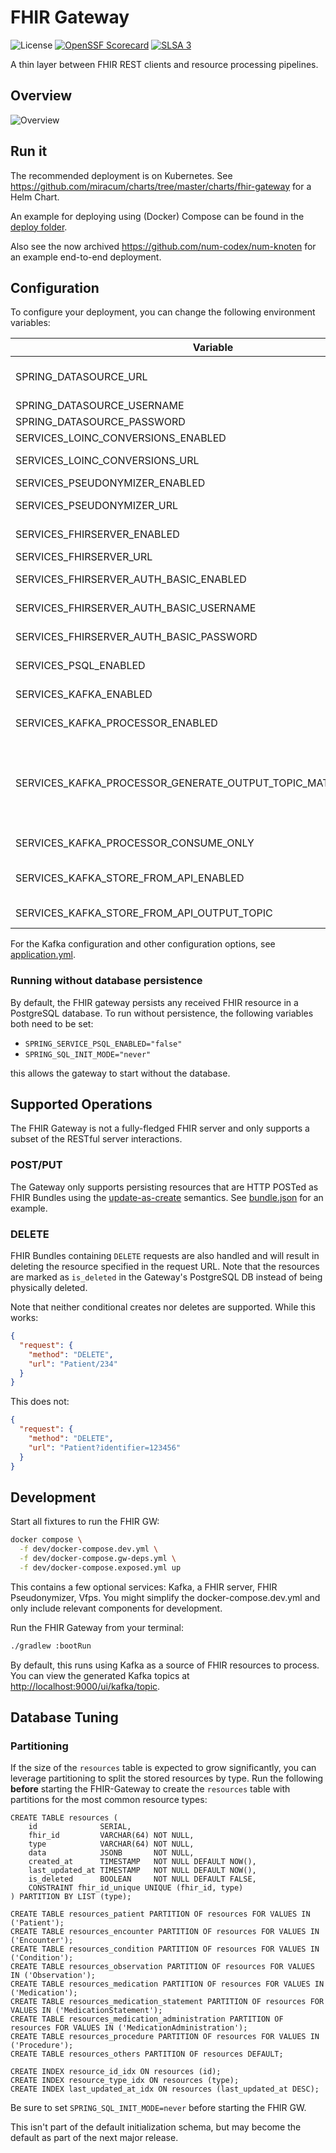 # FHIR Gateway

![License](https://img.shields.io/github/license/miracum/fhir-gateway)
[![OpenSSF Scorecard](https://api.securityscorecards.dev/projects/github.com/miracum/fhir-gateway/badge)](https://scorecard.dev/viewer/?uri=github.com/miracum/fhir-gateway)
[![SLSA 3](https://slsa.dev/images/gh-badge-level3.svg)](https://slsa.dev)

A thin layer between FHIR REST clients and resource processing pipelines.

## Overview

![Overview](docs/img/overview.png "Overview")

## Run it

The recommended deployment is on Kubernetes. See <https://github.com/miracum/charts/tree/master/charts/fhir-gateway> for
a Helm Chart.

An example for deploying using (Docker) Compose can be found in the [deploy folder](./deploy/README.md).

Also see the now archived <https://github.com/num-codex/num-knoten> for an example end-to-end deployment.

## Configuration

To configure your deployment, you can change the following environment variables:

| Variable                                                        | Description                                                                                                                                                                                                                                                                                                                          | Default                                   |
|-----------------------------------------------------------------|--------------------------------------------------------------------------------------------------------------------------------------------------------------------------------------------------------------------------------------------------------------------------------------------------------------------------------------|-------------------------------------------|
| SPRING_DATASOURCE_URL                                           | JDBC URL of the Postgres DB to store the received FHIR resources, needs to be set to an empty variable if no PSQL db is to be connected to                                                                                                                                                                                           | jdbc:postgresql://fhir-db:5432/fhir       |
| SPRING_DATASOURCE_USERNAME                                      | Username of the Postgres DB                                                                                                                                                                                                                                                                                                          | postgres                                  |
| SPRING_DATASOURCE_PASSWORD                                      | Password for the Postgres DB                                                                                                                                                                                                                                                                                                         | postgres                                  | 
| SERVICES_LOINC_CONVERSIONS_ENABLED                              | Wether LOINC harmonization should be enabled                                                                                                                                                                                                                                                                                         | false                                     |
| SERVICES_LOINC_CONVERSIONS_URL                                  | URL of the [LOINC conversion service](https://github.com/miracum/loinc-conversion)                                                                                                                                                                                                                                                   | <http://loinc-converter:8080/conversions> |
| SERVICES_PSEUDONYMIZER_ENABLED                                  | Whether pseudonymization should be enabled.                                                                                                                                                                                                                                                                                          | false                                     |
| SERVICES_PSEUDONYMIZER_URL                                      | URL of the [FHIR Pseudonymizer service](https://github.com/miracum/fhir-pseudonymizer)                                                                                                                                                                                                                                               | <http://fhir-pseudonymizer:8080/fhir>     |
| SERVICES_FHIRSERVER_ENABLED                                     | Wether storing resources in a downstream FHIR Server should be enabled                                                                                                                                                                                                                                                               | false                                     |
| SERVICES_FHIRSERVER_URL                                         | URL of the FHIR server to send data to                                                                                                                                                                                                                                                                                               | <http://fhir-server:8080/fhir>            |
| SERVICES_FHIRSERVER_AUTH_BASIC_ENABLED                          | Enable HTTP basic auth for sending data to FHIR server                                                                                                                                                                                                                                                                               | false                                     |
| SERVICES_FHIRSERVER_AUTH_BASIC_USERNAME                         | HTTP basic auth username of the FHIR server to send data to                                                                                                                                                                                                                                                                          | `""`                                      |
| SERVICES_FHIRSERVER_AUTH_BASIC_PASSWORD                         | HTTP basic auth password of the FHIR server to send data to                                                                                                                                                                                                                                                                          | `""`                                      |
| SERVICES_PSQL_ENABLED                                           | Wether storing resources in a PostgreSQL database should be enabled                                                                                                                                                                                                                                                                  | false                                     |
| SERVICES_KAFKA_ENABLED                                          | Wether Kafka should be enabled. Note Kafka options below                                                                                                                                                                                                                                                                             | false                                     |
| SERVICES_KAFKA_PROCESSOR_ENABLED                                | Enable reading FHIR resources from, and writing them back to a Kafka cluster                                                                                                                                                                                                                                                         | false                                     |
| SERVICES_KAFKA_PROCESSOR_GENERATE_OUTPUT_TOPIC_MATCH_EXPRESSION | Allows for dynamically generating the Kafka output topic's name based on the input topic. Used to set a regular expression which is applied to the input topic and the first match is replaced with the value of `SERVICES_KAFKA_GENERATE_OUTPUT_TOPIC_REPLACE_WITH`. You can set this to `"^"` to add a prefix to the output topic. | `""`                                      |
| SERVICES_KAFKA_PROCESSOR_CONSUME_ONLY                           | Only reads FHIR resources from a Kafka cluster without writing them back                                                                                                                                                                                                                                                             | false                                     |
| SERVICES_KAFKA_STORE_FROM_API_ENABLED                           | Wether storing resources in a Kafka topic should be enabled (only applicable for resources received by the FHIR Gateway's FHIR REST API                                                                                                                                                                                              | false                                     |
| SERVICES_KAFKA_STORE_FROM_API_OUTPUT_TOPIC                      | Name of the topic where resources received from API should be written to                                                                                                                                                                                                                                                             | fhir.gateway.ouput                        |

For the Kafka configuration and other configuration options,
see [application.yml](src/main/resources/application.yml).

### Running without database persistence

By default, the FHIR gateway persists any received FHIR resource in a PostgreSQL database.
To run without persistence, the following variables both need to be set:

- `SPRING_SERVICE_PSQL_ENABLED="false"`
- `SPRING_SQL_INIT_MODE="never"`

this allows the gateway to start without the database.

## Supported Operations

The FHIR Gateway is not a fully-fledged FHIR server and only supports a subset of the RESTful server
interactions.

### POST/PUT

The Gateway only supports persisting resources that are HTTP POSTed as FHIR Bundles using
the [update-as-create](https://www.hl7.org/fhir/http.html#upsert) semantics.
See [bundle.json](tests/e2e/data/bundle.json) for an example.

### DELETE

FHIR Bundles containing `DELETE` requests are also handled and will result in deleting the resource
specified in the request URL. Note that the resources are marked as `is_deleted` in the Gateway's
PostgreSQL DB instead of being physically deleted.

Note that neither conditional creates nor deletes are supported. While this works:

```json
{
  "request": {
    "method": "DELETE",
    "url": "Patient/234"
  }
}
```

This does not:

```json
{
  "request": {
    "method": "DELETE",
    "url": "Patient?identifier=123456"
  }
}
```

## Development

Start all fixtures to run the FHIR GW:

```sh
docker compose \
  -f dev/docker-compose.dev.yml \
  -f dev/docker-compose.gw-deps.yml \
  -f dev/docker-compose.exposed.yml up
```

This contains a few optional services: Kafka, a FHIR server, FHIR Pseudonymizer, Vfps. You might simplify the
docker-compose.dev.yml and only include relevant components for development.

Run the FHIR Gateway from your terminal:

```sh
./gradlew :bootRun
```

By default, this runs using Kafka as a source of FHIR resources to process. You can view the generated Kafka topics
at <http://localhost:9000/ui/kafka/topic>.

## Database Tuning

### Partitioning

If the size of the `resources` table is expected to grow significantly, you can leverage
partitioning to split the stored resources by type. Run the following **before** starting the
FHIR-Gateway to create the `resources` table with partitions for the most common resource types:

```postgresql
CREATE TABLE resources (
    id              SERIAL,
    fhir_id         VARCHAR(64) NOT NULL,
    type            VARCHAR(64) NOT NULL,
    data            JSONB       NOT NULL,
    created_at      TIMESTAMP   NOT NULL DEFAULT NOW(),
    last_updated_at TIMESTAMP   NOT NULL DEFAULT NOW(),
    is_deleted      BOOLEAN     NOT NULL DEFAULT FALSE,
    CONSTRAINT fhir_id_unique UNIQUE (fhir_id, type)
) PARTITION BY LIST (type);

CREATE TABLE resources_patient PARTITION OF resources FOR VALUES IN ('Patient');
CREATE TABLE resources_encounter PARTITION OF resources FOR VALUES IN ('Encounter');
CREATE TABLE resources_condition PARTITION OF resources FOR VALUES IN ('Condition');
CREATE TABLE resources_observation PARTITION OF resources FOR VALUES IN ('Observation');
CREATE TABLE resources_medication PARTITION OF resources FOR VALUES IN ('Medication');
CREATE TABLE resources_medication_statement PARTITION OF resources FOR VALUES IN ('MedicationStatement');
CREATE TABLE resources_medication_administration PARTITION OF resources FOR VALUES IN ('MedicationAdministration');
CREATE TABLE resources_procedure PARTITION OF resources FOR VALUES IN ('Procedure');
CREATE TABLE resources_others PARTITION OF resources DEFAULT;

CREATE INDEX resource_id_idx ON resources (id);
CREATE INDEX resource_type_idx ON resources (type);
CREATE INDEX last_updated_at_idx ON resources (last_updated_at DESC);
```

Be sure to set `SPRING_SQL_INIT_MODE=never` before starting the FHIR GW.

This isn't part of the default initialization schema, but may become the default as part of the next
major release.

